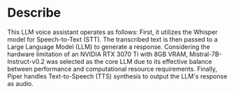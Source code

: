 # Describe
This LLM voice assistant operates as follows: First, it utilizes the Whisper model for Speech-to-Text (STT). The transcribed text is then passed to a Large Language Model (LLM) to generate a response. Considering the hardware limitation of an NVIDIA RTX 3070 Ti with 8GB VRAM, Mistral-7B-Instruct-v0.2 was selected as the core LLM due to its effective balance between performance and computational resource requirements. Finally, Piper handles Text-to-Speech (TTS) synthesis to output the LLM's response as audio.

